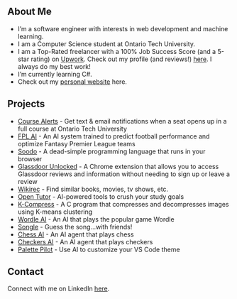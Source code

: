 ## About Me
- I’m a software engineer with interests in web development and machine learning.
- I am a Computer Science student at Ontario Tech University. 
- I am a Top-Rated freelancer with a 100% Job Success Score (and a 5-star rating) on [Upwork](https://www.upwork.com/freelancers/~012fb0252a88cecd37). Check out my profile (and reviews!) [here](https://www.upwork.com/freelancers/~012fb0252a88cecd37). I always do my best work!
- I’m currently learning C#.
- Check out my [personal website](https://www.ifeanyiobinelo.com/) here.

## Projects
- [Course Alerts](https://www.coursealerts.fyi) - Get text & email notifications when a seat opens up in a full course at Ontario Tech University
- [FPL AI](https://github.com/kz4killua/fpl-ai) - An AI system trained to predict football performance and optimize Fantasy Premier League teams
- [Soodo](https://soodo.ifeanyiobinelo.com/) - A dead-simple programming language that runs in your browser
- [Glassdoor Unlocked](https://github.com/kz4killua/glassdoor-unlocked) - A Chrome extension that allows you to access Glassdoor reviews and information without needing to sign up or leave a review
- [Wikirec](https://wikirec.ifeanyiobinelo.com/) - Find similar books, movies, tv shows, etc. 
- [Open Tutor](https://opentutor.ifeanyiobinelo.com/) - AI-powered tools to crush your study goals
- [K-Compress](https://github.com/kz4killua/k-compress) - A C program that compresses and decompresses images using K-means clustering
- [Wordle AI](https://github.com/kz4killua/wordle-ai) - An AI that plays the popular game Wordle
- [Songle](https://github.com/kz4killua/songle) - Guess the song...with friends!
- [Chess AI](https://github.com/kz4killua/chess-ai) - An AI agent that plays chess
- [Checkers AI](https://github.com/kz4killua/checkers-ai) - An AI agent that plays checkers
- [Palette Pilot](https://github.com/kz4killua/palette-pilot) - Use AI to customize your VS Code theme

## Contact
Connect with me on LinkedIn  [here](https://www.linkedin.com/in/ifeanyiobinelo/).

<!---
kz4killua/kz4killua is a ✨ special ✨ repository because its `README.md` (this file) appears on your GitHub profile.
You can click the Preview link to take a look at your changes.
--->
